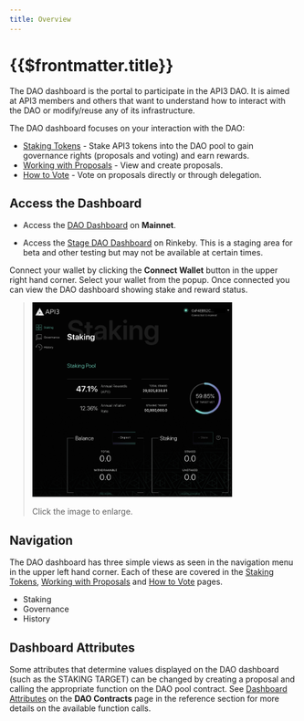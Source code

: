 ```yaml
---
title: Overview
---
```


# {{$frontmatter.title}}

<TocHeader />
<TOC class="table-of-contents" :include-level="[2,3]" />

The DAO dashboard is the portal to participate in the API3 DAO. It is aimed at
API3 members and others that want to understand how to interact with the DAO or
modify/reuse any of its infrastructure.

The DAO dashboard focuses on your interaction with the DAO:

- [Staking Tokens](staking.md) - Stake API3 tokens into the DAO pool to gain
  governance rights (proposals and voting) and earn rewards.
- [Working with Proposals](proposals.md) - View and create proposals.
- [How to Vote](voting.md) - Vote on proposals directly or through delegation.

## Access the Dashboard

- Access the [DAO Dashboard](https://api3.eth.link/) on **Mainnet**.

- Access the [Stage DAO Dashboard](https://staging.api3.eth.link/) on Rinkeby.
  This is a staging area for beta and other testing but may not be available at
  certain times.

Connect your wallet by clicking the **Connect Wallet** button in the upper right
hand corner. Select your wallet from the popup. Once connected you can view the
DAO dashboard showing stake and reward status.

<blockquote> 
<p align="left">
<img src="../assets/dashboard/dashboard.png" width="350" />
</p>
Click the image to enlarge.
</blockquote>

## Navigation

The DAO dashboard has three simple views as seen in the navigation menu in the
upper left hand corner. Each of these are covered in the
[Staking Tokens](staking.md), [Working with Proposals](proposals.md) and
[How to Vote](voting.md) pages.

- Staking
- Governance
- History

## Dashboard Attributes

Some attributes that determine values displayed on the DAO dashboard (such as
the STAKING TARGET) can be changed by creating a proposal and calling the
appropriate function on the DAO pool contract. See
[Dashboard Attributes](../contract-architecture/dashboard-attributes.md) on the
**DAO Contracts** page in the reference section for more details on the
available function calls.
